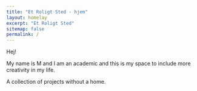 ```yaml
---
title: "Et Roligt Sted - hjem"
layout: homelay
excerpt: "Et Roligt Sted"
sitemap: false
permalink: /
---
```


Hej!

My name is M and I am an academic and this is my space to include more creativity in my life.

A collection of projects without a home.

<br>